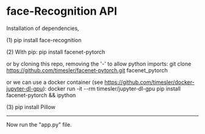 # face-Recognition API

Installation of dependencies,

(1) pip install face-recognition

(2) With pip:
pip install facenet-pytorch

or by cloning this repo, removing the '-' to allow python imports:
git clone https://github.com/timesler/facenet-pytorch.git facenet_pytorch

or we can use a docker container (see https://github.com/timesler/docker-jupyter-dl-gpu):
docker run -it --rm timesler/jupyter-dl-gpu pip install facenet-pytorch && ipython

(3)
pip install Pillow


----------------------------------

Now run the "app.py" file.
